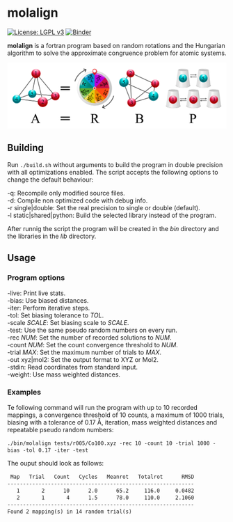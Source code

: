 molalign
========
[![License: LGPL v3](https://img.shields.io/badge/License-LGPL_v3-blue.svg)](https://www.gnu.org/licenses/lgpl-3.0)
[![Binder](https://mybinder.org/badge_logo.svg)](https://mybinder.org/v2/gh/qcuaeh/molalign.git/HEAD?labpath=tests)

**molalign** is a fortran program based on random rotations and the Hungarian algorithm to solve the approximate congruence problem for atomic systems.

![graphic](graphic.png)

Building
--------

Run `./build.sh` without arguments to build the program in double
precision with all optimizations enabled. The script accepts the
following options to change the default behaviour:

-q: Recompile only modified source files.  
-d: Compile non optimized code with debug info.  
-r single|double: Set the real precision to single or double (default).  
-l static|shared|python: Build the selected library instead of the program.  

After runnig the script the program will be created in the *bin* directory and the libraries in the *lib* directory.

Usage
-----

### Program options

-live: Print live stats.  
-bias: Use biased distances.  
-iter: Perform iterative steps.  
-tol: Set biasing tolerance to *TOL*.  
-scale *SCALE*: Set biasing scale to *SCALE*.  
-test: Use the same pseudo random numbers on every run.  
-rec *NUM*: Set the number of recorded solutions to *NUM*.  
-count *NUM*: Set the count convergence threshold to *NUM*.  
-trial *MAX*: Set the maximum number of trials to *MAX*.  
-out xyz|mol2: Set the output format to XYZ or Mol2.  
-stdin: Read coordinates from standard input.  
-weight: Use mass weighted distances.  
 
### Examples

Te following command will run the program with
up to 10 recorded mappings,
a convergence threshold of 10 counts,
a maximum of 1000 trials,
biasing with a tolerance of 0.17 Å,
iteration,
mass weighted distances
and repeatable pseudo random numbers:

    ./bin/molalign tests/r005/Co100.xyz -rec 10 -count 10 -trial 1000 -bias -tol 0.17 -iter -test
 
The ouput should look as follows:

     Map   Trial   Count   Cycles   Meanrot   Totalrot      RMSD
    ------------------------------------------------------------
       1       2      10      2.0      65.2     116.0     0.0482
       2       1       4      1.5      78.0     110.0     2.1060
    ------------------------------------------------------------
    Found 2 mapping(s) in 14 random trial(s)
